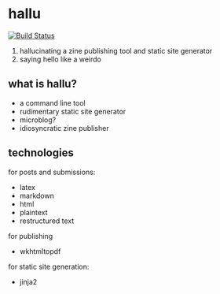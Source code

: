 # hallu
[![Build Status](https://travis-ci.com/archangelic/hallu.svg?branch=master)](https://travis-ci.com/archangelic/hallu)
1. hallucinating a zine publishing tool and static site generator
2. saying hello like a weirdo

## what is hallu?
- a command line tool
- rudimentary static site generator
- microblog?
- idiosyncratic zine publisher

## technologies
for posts and submissions:
- latex
- markdown
- html
- plaintext
- restructured text

for publishing
- wkhtmltopdf

for static site generation:
- jinja2

